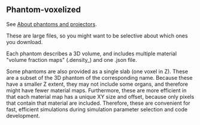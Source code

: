 ## Phantom-voxelized

See [About phantoms and projectors](https://github.com/xcist/documentation/wiki/About-phantoms-and-projectors).

These are large files, so you might want to be selective about which ones you download.

Each phantom describes a 3D volume, and includes multiple material "volume fraction maps" (.density_) and one .json file.

Some phantoms are also provided as a single slab (one voxel in Z). These are a subset of the 3D phantom of the corresponding name. Because these have a smaller Z extent, they may not include some organs, and therefore might have fewer material maps. Furthermore, these are more efficient in that each material map has a unique XY size and offset, because only pixels that contain that material are included. Therefore, these are convenient for fast, efficient simulations during simulation parameter selection and code development.

